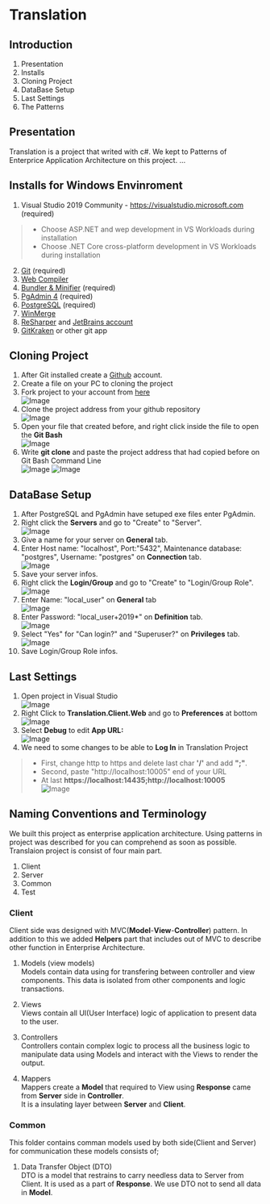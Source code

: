# Translation
## Introduction
1. Presentation  
2. Installs  
3. Cloning Project  
4. DataBase Setup  
5. Last Settings  
6. The Patterns
## Presentation
Translation is a project that writed with c#. We kept to Patterns of Enterprice Application Architecture on this project. ...
## Installs for Windows Envinroment
1. Visual Studio  2019 Community - https://visualstudio.microsoft.com (required)
>
>* Choose ASP.NET and wep development in VS Workloads during installation
>* Choose .NET Core cross-platform development in VS Workloads during installation  
>  
2. [Git](https://git-scm.com/downloads) (required)  
3. [Web Compiler](https://marketplace.visualstudio.com/items?itemName=MadsKristensen.WebCompiler)
4. [Bundler & Minifier](https://marketplace.visualstudio.com/items?itemName=MadsKristensen.BundlerMinifier) (required)  
5. [PgAdmin 4](https://www.pgadmin.org/download/pgadmin-4-windows/) (required)
6. [PostgreSQL](https://www.postgresql.org/download/) (required)  
7. [WinMerge](https://winmerge.org/)
8. [ReSharper](https://www.jetbrains.com/resharper/]) and [JetBrains account](https://account.jetbrains.com)
9. [GitKraken](https://www.gitkraken.com) or other git app  
## Cloning Project  
1. After Git installed create a [Github](https://github.com) account.  
2. Create a file on your PC to cloning the project  
3. Fork project to your account from [here](https://github.com/anatolia/translation)  
![Image](https://raw.githubusercontent.com/anatolia/translation/master/translation/Installation/git_pictures/1_git.png)
4. Clone the project address from your github repository  
![Image](https://raw.githubusercontent.com/anatolia/translation/master/translation/Installation/git_pictures/2_git.png)
5. Open your file that created before, and right click inside the file to open the **Git Bash**  
![Image](https://raw.githubusercontent.com/anatolia/translation/master/translation/Installation/git_pictures/3_git.png)
6. Write **git clone** and paste the project address that had copied before on Git Bash Command Line  
![Image](https://raw.githubusercontent.com/anatolia/translation/master/translation/Installation/git_pictures/4_git.png)
![Image](https://raw.githubusercontent.com/anatolia/translation/master/translation/Installation/git_pictures/5_git.png)
## DataBase Setup  
1. After PostgreSQL and PgAdmin have setuped exe files enter PgAdmin.  
2. Right click the **Servers** and go to "Create" to "Server".  
![Image](https://raw.githubusercontent.com/anatolia/translation/master/translation/Installation/db_pictures/first-pgAdmin4.png)
3. Give a name for your server on **General** tab.
4. Enter Host name: "localhost", Port:"5432", Maintenance database: "postgres", Username: "postgres" on **Connection** tab.  
![Image](https://raw.githubusercontent.com/anatolia/translation/master/translation/Installation/db_pictures/second-pgAdmin4.png)
5. Save your server infos.
6. Right click the **Login/Group** and go to "Create" to "Login/Group Role".  
![Image](https://raw.githubusercontent.com/anatolia/translation/master/translation/Installation/db_pictures/fourth-pgAdmin4.png)
7. Enter Name: "local_user" on **General** tab  
![Image](https://raw.githubusercontent.com/anatolia/translation/master/translation/Installation/db_pictures/fifth-pgAdmin4.png)
8. Enter Password: "local_user+2019*" on **Definition** tab.  
![Image](https://raw.githubusercontent.com/anatolia/translation/master/translation/Installation/db_pictures/sixthPgAdmin4.png)
9. Select "Yes" for "Can login?" and "Superuser?" on **Privileges** tab.  
![Image](https://raw.githubusercontent.com/anatolia/translation/master/translation/Installation/db_pictures/seventh-pgAdmin4.png)
10. Save Login/Group Role infos. 
## Last Settings
1. Open project in Visual Studio  
![Image](https://raw.githubusercontent.com/anatolia/translation/master/translation/Installation/set_picture/1_set.png)  
2. Right Click to **Translation.Client.Web** and go to **Preferences** at bottom  
![Image](https://raw.githubusercontent.com/anatolia/translation/master/translation/Installation/set_picture/2_set.png)  
3. Select **Debug** to edit **App URL:**  
![Image](https://raw.githubusercontent.com/anatolia/translation/master/translation/Installation/set_picture/3_set.png)  
4. We need to some changes to be able to **Log In** in Translation Project
>* First, change http to https and delete last char **'/'** and  add **";"**.  
>* Second, paste "http://localhost:10005" end of your URL
>* At last **https://localhost:14435;http://localhost:10005**  
![Image](https://raw.githubusercontent.com/anatolia/translation/master/translation/Installation/set_picture/3_set.png)  
## Naming Conventions and Terminology  
We built this project as enterprise application architecture. 
Using patterns in project was described for you can comprehend as soon as possible. 
Translaion project is consist of four main part. 

1. Client
2. Server 
3. Common
4. Test

### Client  
Client side was designed with MVC(**Model**-**View**-**Controller**) pattern. 
In addition to this  we added **Helpers** part that includes out of MVC to describe other function in Enterprise Architecture.  
1. Models (view models)  
   Models contain data using for transfering between controller and view components. 
   This data is isolated from other components and logic transactions.
   
2. Views  
   Views contain all UI(User Interface) logic of application to present data to the user.  

3. Controllers  
   Controllers contain complex logic to process all the business logic 
   to manipulate data using Models and interact with the Views to render the output.   

4. Mappers  
   Mappers create a **Model** that required to View using **Response** came from **Server** side in **Controller**.  
   It is a insulating layer between **Server** and **Client**.  

### Common  
This folder contains comman models used by both side(Client and Server) for communication
these models consists of;  
1. Data Transfer Object (DTO)  
   DTO is a model that restrains to carry needless data to Server from Client. It is used as a part of **Response**.
   We use DTO not to send all data in **Model**.
   






























 
